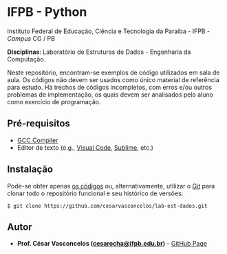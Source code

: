 # IFPB - Python

Instituto Federal de Educação, Ciência e Tecnologia da Paraíba - IFPB - *Campus* CG  / PB 

**Disciplinas**: Laboratório de Estruturas de Dados - Engenharia da Computação.

Neste repositório, encontram-se exemplos de código utilizados em sala de aula. Os códigos não devem ser usados como único material de referência para estudo. Há trechos de códigos incompletos, com erros e/ou outros problemas de implementação, os quais devem ser analisados pelo aluno como exercício de programação.

## Pré-requisitos

- [GCC Compiler](http://gcc.gnu.org)
- Editor de texto (e.g., [Visual Code](https://code.visualstudio.com/), [Sublime](https://www.sublimetext.com/), etc.)

## Instalação

Pode-se obter apenas [os códigos](https://github.com/cesarvasconcelos/lab-est-dados/archive/master.zip) ou, alternativamente, utilizar o [Git](https://git-scm.com/) para clonar todo o repositório funcional e seu histórico de versões:

```
$ git clone https://github.com/cesarvasconcelos/lab-est-dados.git
```

## Autor

* **Prof. César Vasconcelos (cesarocha@ifpb.edu.br)** - [GitHub Page](https://github.com/cesarvasconcelos)